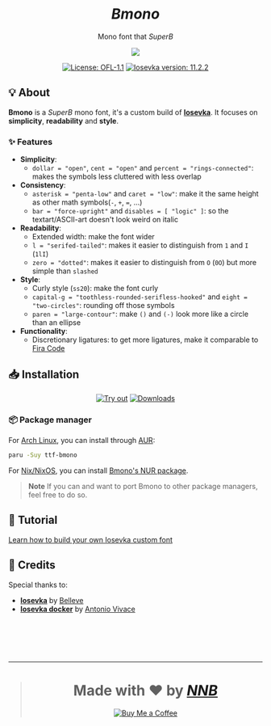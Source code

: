 <h1 align="center"><i>Bmono</i></h1>
<p align="center">Mono font that <i>SuperB</i></p>
<p align="center"><img src="https://user-images.githubusercontent.com/43980777/115989432-85c1d300-a5e8-11eb-9eb9-974865659754.png"></p>
<p align="center"><a href="https://github.com/NNBnh/bmono/blob/main/LICENSE"><img src="https://img.shields.io/badge/license-ofl--1.1-%23FFC387.svg?labelColor=585858&style=for-the-badge&logoColor=FFFFFF" alt="License: OFL-1.1"></a> <a href="https://github.com/be5invis/Iosevka/releases/tag/v11.2.2"><img src="https://img.shields.io/badge/iosevka_version-11.2.2-%23FFC387.svg?labelColor=585858&style=for-the-badge&logoColor=FFFFFF" alt="Iosevka version: 11.2.2"></a></p>

## 💡 About
**Bmono** is a *SuperB* mono font, it's a custom build of [**Iosevka**](https://github.com/be5invis/Iosevka). It focuses on **simplicity**, **readability** and **style**.

### ✨ Features
- **Simplicity**:
  - `dollar = "open"`, `cent = "open"` and `percent = "rings-connected"`: makes the symbols less cluttered with less overlap
- **Consistency**:
  - `asterisk = "penta-low"` and `caret = "low"`: make it the same height as other math symbols(`-`, `+`, `=`, ...)
  - `bar = "force-upright"` and `disables = [ "logic" ]`: so the textart/ASCII-art doesn't look weird on italic
- **Readability**:
  - Extended width: make the font wider
  - `l = "serifed-tailed"`: makes it easier to distinguish from `1` and `I` (`1lI`)
  - `zero = "dotted"`: makes it easier to distinguish from `O` (`0O`) but more simple than `slashed`
- **Style**:
  - Curly style (`ss20`): make the font curly
  - `capital-g = "toothless-rounded-serifless-hooked"` and `eight = "two-circles"`: rounding off those symbols
  - `paren = "large-contour"`: make `()` and `(-)` look more like a circle than an ellipse
- **Functionality**:
  - Discretionary ligatures: to get more ligatures, make it comparable to [Fira Code](https://github.com/tonsky/FiraCode)

## 📥 Installation

<p align="center"><a href="https://bulletproof.italic.space/lettering?preload=https%3A%2F%2Fraw.githubusercontent.com%2FNNBnh%2Fbmono%2Fmain%2Fdist%2Fbmono%2Fttf%2Fbmono-regular.ttf"><img src="https://img.shields.io/badge/try_out-%23FFC387.svg?labelColor=585858&style=for-the-badge&logoColor=FFFFFF" alt="Try out"></a> <a href="https://github.com/NNBnh/bmono/releases"><img src="https://img.shields.io/github/downloads/NNBnh/bmono/total?color=FFC387&labelColor=585858&style=for-the-badge&logoColor=FFFFFF" alt="Downloads"></a></p>

### 📦 Package manager
For [Arch Linux](https://archlinux.org), you can install through [AUR](https://aur.archlinux.org):
```sh
paru -Suy ttf-bmono
```

For [Nix/NixOS](https://nixos.org), you can install [Bmono's NUR package](https://nur.nix-community.org/repos/nnb).

> **Note** If you can and want to port Bmono to other package managers, feel free to do so.

## 🔰 Tutorial
[Learn how to build your own Iosevka custom font](https://github.com/NNBnh/dotfiles/wiki/font)

## 💌 Credits
Special thanks to:
- [**Iosevka**](https://github.com/be5invis/Iosevka) by [Belleve](https://github.com/be5invis)
- [**Iosevka docker**](https://github.com/avivace/iosevka-docker) by [Antonio Vivace](https://github.com/avivace)

<br><br><br><br>

---

> <h1 align="center">Made with ❤️ by <a href="https://github.com/NNBnh"><i>NNB</i></a></h1>
>
> <p align="center"><a href="https://www.buymeacoffee.com/nnbnh"><img src="https://img.shields.io/badge/buy_me_a_coffee%20-%23FFC387.svg?logo=buy-me-a-coffee&logoColor=333333&style=for-the-badge" alt="Buy Me a Coffee"></a></p>
